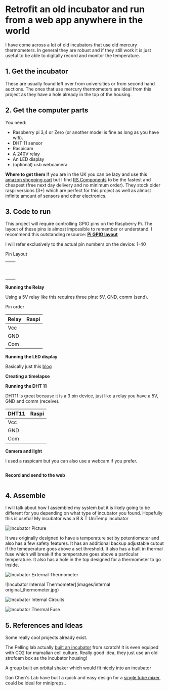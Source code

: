 # Retrofit an old incubator and run from a web app anywhere in the world

I have come across a lot of old incubators that use old mercury thermometers. In general they are robust and if they still work it is just useful to be able to digitally record and monitor the temperature. 

## 1. Get the incubator
These are usually found left over from universities or from second hand auctions. The ones that use mercury thermometers are ideal from this project as they have a hole already in the top of the housing. 

## 2. Get the computer parts
You  need: 
 - Raspberry pi 3,4 or Zero (or another model is fine as long as you have wifi). 
 - DHT 11 sensor
 - Raspicam
 - A 240V relay
 - An LED display
 - (optional) usb webcamera

 **Where to get them**
If you are in the UK you can be lazy and use this [amazon shopping cart](http://amzn.eu/7rWGZtP) but I find [RS Components](https://uk.rs-online.com) to be the fastest and cheapest (free next day delivery and no minimum order). They stock older raspi versions (3+) which are perfect for this project as well as almost infinite amount of sensors and other electronics. 


## 3. Code to run



This project will require controlling GPIO pins on the Raspberry Pi. The layout of these pins is almost impossible to remember or understand. I recommend this outstanding resource: 
**[Pi GPIO layout](https://pinout.xyz/pinout/pin3_gpio2)**

I will refer exclusively to the actual pin numbers on the device: 1-40

Pin Layout

|   |   |
|---|---|
|   |   |
|   |   |
|   |   |
|   |   |
|   |   |
|   |   |
|   |   |
|   |   |
|   |   |

**Running the Relay**

Using a 5V relay like this requires three pins: 5V, GND, comm (send). 

Pin order

| Relay |  Raspi |
|---|---|
| Vcc |   |
| GND |   |
| Com |   |

**Running the LED display**

Basically just this [blog](https://raspi.tv/2015/how-to-drive-a-7-segment-display-directly-on-raspberry-pi-in-python)

**Creating a timelapse**

**Running the DHT 11**

DHT11 is great because it is a 3 pin device, just like a relay you have a 5V, GND and comm (receive). 

| DHT11  |  Raspi |
|---|---|
| Vcc |   |
| GND |   |
| Com |   |

**Camera and light**

I used a raspicam but you can also use a webcam if you prefer.

```
```

**Record and send to the web**

```
```

## 4. Assemble

I will talk about how I assembled my system but it is likely going to be different for you depending on what type of incubator you found. Hopefully this is useful! My incubator was a B & T UniTemp incubator

![Incubator Picture](images/incubator_front_shot.jpg)

It was originally designed to have a temperature set by potentiometer and also has a few safety features. It has an additional backup adjustable cutout if the temeperature goes above a set threshold. It also has a built in thermal fuse which will break if the temperature goes above a particular temperature. It also has a hole in the top designed for a thermometer to go inside.

![Incubator External Thermometer](images/original_thermometer_external.jpg)

![Incubator Internal Thermometer](images/internal original_thermometer.jpg)

![Incubator Internal Circuits](images/full_internal_circuit_overview.jpg)

![Incubator Thermal Fuse](images/thermal_fuse.jpg)


## 5. References and Ideas

Some really cool projects already exist. 

The Pelling lab actually [built an incubator](https://www.pellinglab.net/single-post/diy/DIY-CO2-Incubator-Bioreactor-for-Mammalian-Cell-Culture) from scratch! It is even equiped with CO2 for mamalian cell culture. Really good idea, they just use an old strofoam box as the incubator housing!

A group built an [orbital shaker](https://www.thingiverse.com/thing:2633507) which would fit nicely into an incubator

Dan Chen's Lab have built a quick and easy design for a [single tube mixer](http://danchen.work/lab-shakers/), could be ideal for minipreps.. 




